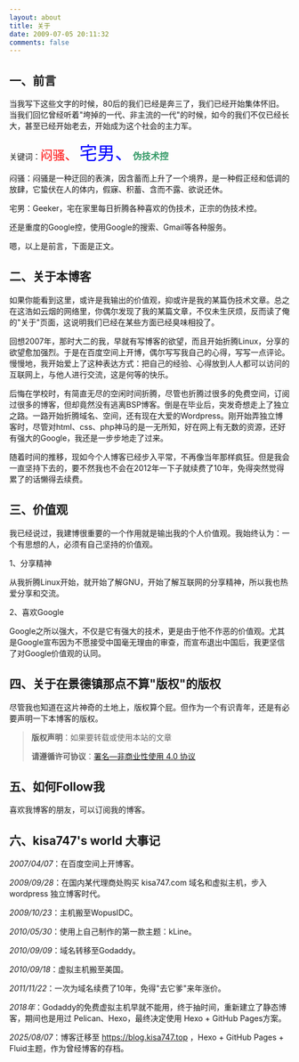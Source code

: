 ```yaml
---
layout: about
title: 关于
date: 2009-07-05 20:11:32
comments: false
---
```


## 一、前言

当我写下这些文字的时候，80后的我们已经是奔三了，我们已经开始集体怀旧。当我们回忆曾经听着"垮掉的一代、非主流的一代"的时候，如今的我们不仅已经长大，甚至已经开始老去，开始成为这个社会的主力军。

关键词：<span style="color: #ff0000; font-size: 22px;">闷骚、</span> <span style="color: #0000ff; font-size: 32px;">宅男、**<span style="font-size: 16px;"><span style="color: #339966;">伪技术控</span></span>**</span>

闷骚：闷骚是一种迂回的表演，因含蓄而上升了一个境界，是一种假正经和低调的放肆，它蛰伏在人的体内，假寐、积蓄、含而不露、欲说还休。

宅男：Geeker，宅在家里每日折腾各种喜欢的伪技术，正宗的伪技术控。

还是重度的Google控，使用Google的搜索、Gmail等各种服务。

嗯，以上是前言，下面是正文。

## 二、关于本博客

如果你能看到这里，或许是我输出的价值观，抑或许是我的某篇伪技术文章。总之在这浩如云烟的网络里，你偶尔发现了我的某篇文章，不仅未生厌烦，反而读了俺的"关于"页面，这说明我们已经在某些方面已经臭味相投了。

回想2007年，那时大二的我，早就有写博客的欲望，而且开始折腾Linux，分享的欲望愈加强烈。于是在百度空间上开博，偶尔写写我自己的心得，写写一点评论。慢慢地，我开始爱上了这种表达方式：把自己的经验、心得放到人人都可以访问的互联网上，与他人进行交流，这是何等的快乐。

后悔在学校时，有简直无尽的空闲时间折腾，尽管也折腾过很多的免费空间，订阅过很多的博客，但却竟然没有逃离BSP博客。倒是在毕业后，突发奇想走上了独立之路。一路开始折腾域名、空间，还有现在大爱的Wordpress。刚开始弄独立博客时，尽管对html、css、php神马的是一无所知，好在网上有无数的资源，还好有强大的Google，我还是一步步地走了过来。

随着时间的推移，现如今个人博客已经步入平常，不再像当年那样疯狂。但是我会一直坚持下去的，要不然我也不会在2012年一下子就续费了10年，免得突然觉得累了的话懒得去续费。

## 三、价值观

我已经说过，我建博很重要的一个作用就是输出我的个人价值观。我始终认为：一个有思想的人，必须有自己坚持的价值观。

1、分享精神

从我折腾Linux开始，就开始了解GNU，开始了解互联网的分享精神，所以我也热爱分享和交流。

2、喜欢Google

Google之所以强大，不仅是它有强大的技术，更是由于他不作恶的价值观。尤其是Google宣布因为不愿接受中国毫无理由的审查，而宣布退出中国后，我更坚信了对Google价值观的认同。

## 四、关于在景德镇那点不算"版权"的版权

尽管我也知道在这片神奇的土地上，版权算个屁。但作为一个有识青年，还是有必要声明一下本博客的版权。
> **版权声明**：如果要转载或使用本站的文章
> 
> **请遵循许可协议**：[署名—非商业性使用 4.0 协议](https://creativecommons.org/licenses/by-nc/4.0/deed.zh-hans)

## 五、如何Follow我

喜欢我博客的朋友，可以订阅我的博客。

## 六、kisa747's world 大事记

_2007/04/07_：在百度空间上开博客。

_2009/09/28_：在国内某代理商处购买 kisa747.com 域名和虚拟主机，步入wordpress 独立博客时代。

_2009/10/23_：主机搬至WopusIDC。

_2010/05/30_：使用上自己制作的第一款主题：kLine。

_2010/09/09_：域名转移至Godaddy。

_2010/09/18_：虚拟主机搬至美国。

_2011/11/22_：一次为域名续费了10年，免得"去它爹"来年涨价。

_2018年_：Godaddy的免费虚拟主机早就不能用，终于抽时间，重新建立了静态博客，期间也是用过 Pelican、Hexo，最终决定使用 Hexo + GitHub Pages方案。

_2025/08/07_：博客迁移至 <https://blog.kisa747.top> ，Hexo + GitHub Pages + Fluid主题，作为曾经博客的存档。
